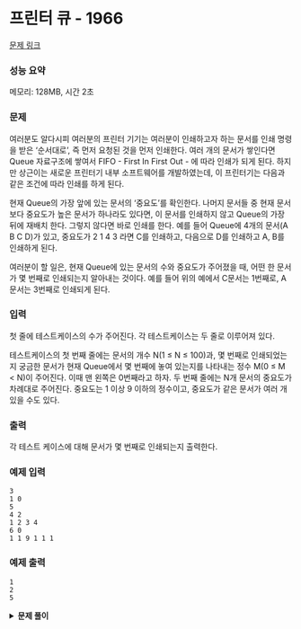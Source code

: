 # 프린터 큐 - 1966

[문제 링크](https://www.acmicpc.net/problem/1966)

### 성능 요약

메모리: 128MB, 시간 2초

### 문제

여러분도 알다시피 여러분의 프린터 기기는 여러분이 인쇄하고자 하는 문서를 인쇄 명령을 받은 ‘순서대로’, 즉 먼저 요청된 것을 먼저 인쇄한다. 여러 개의 문서가 쌓인다면 Queue 자료구조에 쌓여서 FIFO - First In First Out - 에 따라 인쇄가 되게 된다. 하지만 상근이는 새로운 프린터기 내부 소프트웨어를 개발하였는데, 이 프린터기는 다음과 같은 조건에 따라 인쇄를 하게 된다.

현재 Queue의 가장 앞에 있는 문서의 ‘중요도’를 확인한다.
나머지 문서들 중 현재 문서보다 중요도가 높은 문서가 하나라도 있다면, 이 문서를 인쇄하지 않고 Queue의 가장 뒤에 재배치 한다. 그렇지 않다면 바로 인쇄를 한다.
예를 들어 Queue에 4개의 문서(A B C D)가 있고, 중요도가 2 1 4 3 라면 C를 인쇄하고, 다음으로 D를 인쇄하고 A, B를 인쇄하게 된다.

여러분이 할 일은, 현재 Queue에 있는 문서의 수와 중요도가 주어졌을 때, 어떤 한 문서가 몇 번째로 인쇄되는지 알아내는 것이다. 예를 들어 위의 예에서 C문서는 1번째로, A문서는 3번째로 인쇄되게 된다.

### 입력

첫 줄에 테스트케이스의 수가 주어진다. 각 테스트케이스는 두 줄로 이루어져 있다.

테스트케이스의 첫 번째 줄에는 문서의 개수 N(1 ≤ N ≤ 100)과, 몇 번째로 인쇄되었는지 궁금한 문서가 현재 Queue에서 몇 번째에 놓여 있는지를 나타내는 정수 M(0 ≤ M < N)이 주어진다. 이때 맨 왼쪽은 0번째라고 하자. 두 번째 줄에는 N개 문서의 중요도가 차례대로 주어진다. 중요도는 1 이상 9 이하의 정수이고, 중요도가 같은 문서가 여러 개 있을 수도 있다.

### 출력

각 테스트 케이스에 대해 문서가 몇 번째로 인쇄되는지 출력한다.

### 예제 입력

```
3
1 0
5
4 2
1 2 3 4
6 0
1 1 9 1 1 1
```

### 예제 출력

```
1
2
5
```

<details><summary><b>문제 풀이</b></summary>
<div markdown="1">

### Solution

```js
const [T, ...input] = require("fs")
  .readFileSync("./input.txt")
  .toString()
  .trim()
  .split("\n");

function Solution(T, input) {
  for (let i = 0; i < T; i++) {
    const [N, M] = input
      .shift()
      .split(" ")
      .map((v) => +v);
    const importance = input
      .shift()
      .split(" ")
      .map((v) => +v);

    const queue = [];
    for (let i = 0; i < N; i++) queue.push([i, importance[i]]);

    if (queue.length < 2) {
      console.log(1);
      continue;
    }

    const result = [];

    while (queue.length > 0) {
      const cur = queue.shift();
      const isInsignificant = queue.some((num) => num[1] > cur[1]);

      if (isInsignificant) {
        queue.push(cur);
        continue;
      }

      result.push(cur[0]);
    }

    const answer = result.findIndex((num) => num === M) + 1;
    console.log(answer);
  }
}

Solution(T, input);
```

오랜만에 한번에 통과했던 문제!! 혼자만의 생각인지 모르겠지만, 자바스크립트는 solved.ac에서 확인할 수 있는 난이도와는 달리 문제의 난이도가 조금 다른 것 같다. 이전에 풀었던 큐 문제가 훨씬 어려웠지만, 그들은 silver4 문제였다. 아무래도 메모리도 많이 소모하고 느려서 그런 것 같다... ㅠ

#### 풀이

- T(테스트 케이스 개수) 만큼 코드를 반복한다.
- input에서 각 반복 시마다 문서의 개수, 궁금한 문서가 몇번째인지, 각 문서의 중요도를 `shift()`를 통해 꺼낸다.
- 문서의 개수 만큼 반복문을 돌면서 queue에 튜플 형태로 순서와 중요도([순서, 중요도])를 넣어준다.
- 큐의 길이가 0이 될때까지 아래 로직을 반복한다.
  - deQueue(위에서 `shift()`)를 해주고 변수 cur에 담는다.
  - 별로 중요하지 않은 문서인지 확인한다. `some()`을 통해서 남은 큐의 문서 중 더 중요한 문서가 있는지 확인한다. (`boolean` 값을 반환한다)
  - 별로 중요하지 않은 문서라면 맨 뒤에 넣어주고 다음 반복을 시작한다.
  - 중요한 문서라면 result 배열에 뽑아낸 문서의 순서를 넣어준다.
- result 배열에서 `findIndex()`를 사용해 M(궁금한 문서가 몇번째에 놓여있는지)과 같은 수를 찾고, 0번째 부터이므로 1을 더해준다.

</div>
</details>
